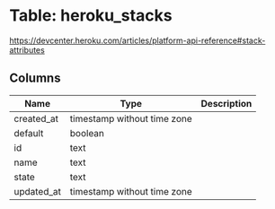 
# Table: heroku_stacks
https://devcenter.heroku.com/articles/platform-api-reference#stack-attributes
## Columns
| Name        | Type           | Description  |
| ------------- | ------------- | -----  |
|created_at|timestamp without time zone||
|default|boolean||
|id|text||
|name|text||
|state|text||
|updated_at|timestamp without time zone||

